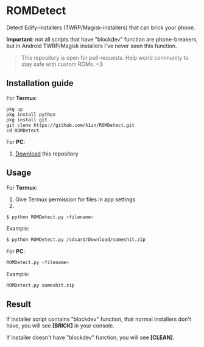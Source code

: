 # ROMDetect
Detect Edify-installers (TWRP/Magisk-installers) that can brick your phone.

**Important**: not all scripts that have "blockdev" function are phone-breakers, but in Android TWRP/Magisk installers I've never seen this function.

> This repository is open for pull-requests. Help world community to stay safe with custom ROMs. <3

## Installation guide
For **Termux**:
```shell script
pkg up
pkg install python
pkg install git
git clone https://github.com/k1zn/ROMDetect.git
cd ROMDetect
```

For **PC**:
1) [Download](https://github.com/k1zn/ROMDetect/archive/refs/heads/main.zip) this repository

## Usage
For **Termux**:
1) Give Termux permission for files in app settings
2) 
```bash
$ python ROMDetect.py <filename>
```

Example: 
```bash
$ python ROMDetect.py /sdcard/Download/someshit.zip
```

For **PC**:
```bash
ROMDetect.py <filename>
```

Example:
```bash
ROMDetect.py someshit.zip
```

## Result
If installer script contains "blockdev" function, that normal installers don't have, you will see **[BRICK]** in your console. 

If installer doesn't have "blockdev" function, you will see **[CLEAN]**.
